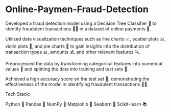 # Online-Paymen-Fraud-Detection
Developed a fraud detection model using a Decision Tree Classifier 🌳 to identify fraudulent transactions 🕵️‍♀️ in a dataset of online payments 💸.

Utilized data visualization techniques such as line charts 📈, scatter plots 📊, violin plots 🎻, and pie charts 🥧 to gain insights into the distribution of transaction types 📊, amounts 💰, and other relevant features 🔍.

Preprocessed the data by transforming categorical features into numerical values 🔢 and splitting the data into training and test sets 🧪.

Achieved a high accuracy score on the test set 💯, demonstrating the effectiveness of the model in identifying fraudulent transactions 🕵️‍♀️.

Tech Stack:

Python 🐍
Pandas 🐼
NumPy 🧮
Matplotlib 🎨
Seaborn 🐳
Scikit-learn 📚
